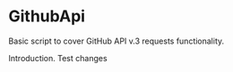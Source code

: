 # GithubApi
Basic script to cover GitHub API v.3 requests functionality.

Introduction.
Test changes
